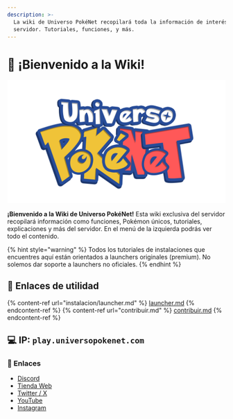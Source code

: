 ```yaml
---
description: >-
  La wiki de Universo PokéNet recopilará toda la información de interés sobre el
  servidor. Tutoriales, funciones, y más.
---
```


# 👋 ¡Bienvenido a la Wiki!

<div style="text-align:center;">
<img src="images/logos/UPN-fullLogo.png">
</div>

**¡Bienvenido a la Wiki de Universo PokéNet!** Esta wiki exclusiva del servidor recopilará información como funciones, Pokémon únicos, tutoriales, explicaciones y más del servidor. En el menú de la izquierda podrás ver todo el contenido. 

{% hint style="warning" %}
Todos los tutoriales de instalaciones que encuentres aquí están orientados a launchers originales (premium). No solemos dar soporte a launchers no oficiales.
{% endhint %}

## 💨 Enlaces de utilidad
{% content-ref url="instalacion/launcher.md" %} [launcher.md](instalacion/launcher.md) {% endcontent-ref %}
{% content-ref url="contribuir.md" %} [contribuir.md](contribuir.md) {% endcontent-ref %}

## 💻 IP: `play.universopokenet.com`

### 🔗 Enlaces

- [Discord](https://discord.com/invite/p4wryDdutf)
- [Tienda Web](https://tienda.universopokenet.com/)
- [Twitter / X](https://twitter.com/UniversoPokeNet)
- [YouTube](https://www.youtube.com/@mundopixelnet2802/)
- [Instagram](https://www.instagram.com/universopokenet/)